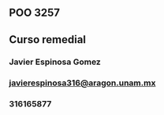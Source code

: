 ## POO 3257

## Curso remedial

### Javier Espinosa Gomez


### javierespinosa316@aragon.unam.mx


### 316165877



